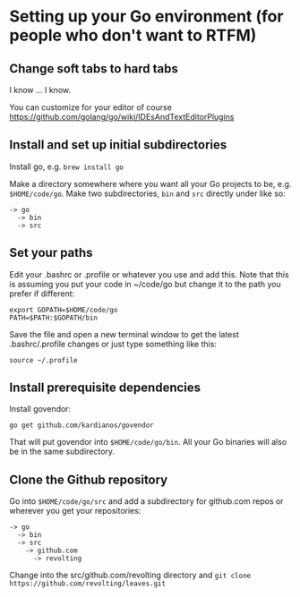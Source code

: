 # Setting up your Go environment (for people who don't want to RTFM)

## Change soft tabs to hard tabs

I know ... I know.

You can customize for your editor of course https://github.com/golang/go/wiki/IDEsAndTextEditorPlugins

## Install and set up initial subdirectories

Install go, e.g. `brew install go`

Make a directory somewhere where you want all your Go projects to be, e.g. `$HOME/code/go`. Make two subdirectories, `bin` and `src` directly under like so:

```
-> go
  -> bin
  -> src
```

## Set your paths

Edit your .bashrc or .profile or whatever you use and add this. Note that this is assuming you put your code in ~/code/go but change it to the path you prefer if different:

```
export GOPATH=$HOME/code/go
PATH=$PATH:$GOPATH/bin
```

Save the file and open a new terminal window to get the latest .bashrc/.profile changes or just type something like this:

```
source ~/.profile
```

## Install prerequisite dependencies

Install govendor:

```
go get github.com/kardianos/govendor
```

That will put govendor into `$HOME/code/go/bin`. All your Go binaries will also be in the same subdirectory.

## Clone the Github repository

Go into `$HOME/code/go/src` and add a subdirectory for github.com repos or wherever you get your repositories:

```
-> go
  -> bin
  -> src
    -> github.com
      -> revolting
```

Change into the src/github.com/revolting directory and `git clone https://github.com/revolting/leaves.git`
